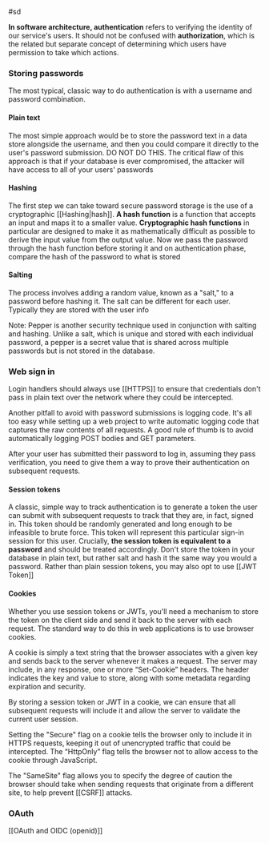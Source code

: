 #sd

**In software architecture, authentication** refers to verifying the identity of our service's users. It should not be confused with **authorization**, which is the related but separate concept of determining which users have permission to take which actions.

### Storing passwords

The most typical, classic way to do authentication is with a username and password combination.

#### Plain text
The most simple approach would be to store the password text in a data store alongside the username, and then you could compare it directly to the user's password submission. DO NOT DO THIS. The critical flaw of this approach is that if your database is ever compromised, the attacker will have access to all of your users' passwords


#### Hashing

The first step we can take toward secure password storage is the use of a cryptographic [[Hashing|hash]]. **A hash function** is a function that accepts an input and maps it to a smaller value. **Cryptographic hash functions** in particular are designed to make it as mathematically difficult as possible to derive the input value from the output value.
Now we pass the password through the hash function before storing it and on authentication phase, compare the hash of the password to what is stored

#### Salting

The process involves adding a random value, known as a "salt," to a password before hashing it. The salt can be different for each user. Typically they are stored with the user info

Note: Pepper is another security technique used in conjunction with salting and hashing. Unlike a salt, which is unique and stored with each individual password, a pepper is a secret value that is shared across multiple passwords but is not stored in the database.


### Web sign in

Login handlers should always use [[HTTPS]] to ensure that credentials don't pass in plain text over the network where they could be intercepted.

Another pitfall to avoid with password submissions is logging code. It's all too easy while setting up a web project to write automatic logging code that captures the raw contents of all requests. A good rule of thumb is to avoid automatically logging POST bodies and GET parameters.

After your user has submitted their password to log in, assuming they pass verification, you need to give them a way to prove their authentication on subsequent requests.

#### Session tokens
A classic, simple way to track authentication is to generate a token the user can submit with subsequent requests to track that they are, in fact, signed in. This token should be randomly generated and long enough to be infeasible to brute force. This token will represent this particular sign-in session for this user.
Crucially, **the session token is equivalent to a password** and should be treated accordingly. Don't store the token in your database in plain text, but rather salt and hash it the same way you would a password.
Rather than plain session tokens, you may also opt to use [[JWT Token]]

#### Cookies
Whether you use session tokens or JWTs, you'll need a mechanism to store the token on the client side and send it back to the server with each request. The standard way to do this in web applications is to use browser cookies.

A cookie is simply a text string that the browser associates with a given key and sends back to the server whenever it makes a request. The server may include, in any response, one or more “Set-Cookie” headers. The header indicates the key and value to store, along with some metadata regarding expiration and security.

By storing a session token or JWT in a cookie, we can ensure that all subsequent requests will include it and allow the server to validate the current user session.

Setting the "Secure" flag on a cookie tells the browser only to include it in HTTPS requests, keeping it out of unencrypted traffic that could be intercepted. The “HttpOnly” flag tells the browser not to allow access to the cookie through JavaScript.

The "SameSite" flag allows you to specify the degree of caution the browser should take when sending requests that originate from a different site, to help prevent [[CSRF]] attacks.


### OAuth
[[OAuth and OIDC (openid)]]


